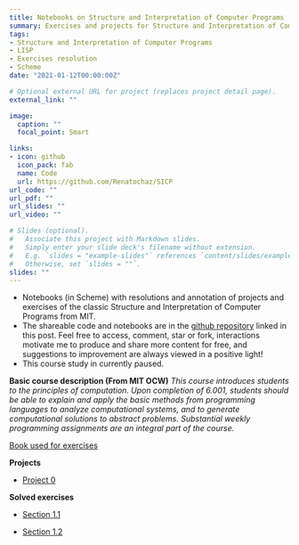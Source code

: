 ```yaml
---
title: Notebooks on Structure and Interpretation of Computer Programs
summary: Exercises and projects for Structure and Interpretation of Computer Programs in LISP.
tags: 
- Structure and Interpretation of Computer Programs
- LISP
- Exercises resolution
- Scheme
date: "2021-01-12T00:00:00Z"

# Optional external URL for project (replaces project detail page).
external_link: ""

image:
  caption: ""
  focal_point: Smart

links:
- icon: github
  icon_pack: fab
  name: Code
  url: https://github.com/Renatochaz/SICP
url_code: ""
url_pdf: ""
url_slides: ""
url_video: ""

# Slides (optional).
#   Associate this project with Markdown slides.
#   Simply enter your slide deck's filename without extension.
#   E.g. `slides = "example-slides"` references `content/slides/example-slides.md`.
#   Otherwise, set `slides = ""`.
slides: ""
---
```

* Notebooks (in Scheme) with resolutions and annotation of projects and exercises of the classic Structure and Interpretation of Computer Programs from MIT.
* The shareable code and notebooks are in the [github repository](https://github.com/Renatochaz/SICP) linked in this post. Feel free to access, comment, star or fork, interactions motivate me to produce and share more content for free, and suggestions to improvement are always viewed in a positive light! 
* This course study in currently paused.

**Basic course description (From MIT OCW)**
*This course introduces students to the principles of computation. Upon completion of 6.001, students should be able to explain and apply the basic methods from programming languages to analyze computational systems, and to generate computational solutions to abstract problems. Substantial weekly programming assignments are an integral part of the course.*

[Book used for exercises](https://mitpress.mit.edu/sites/default/files/sicp/full-text/book/book.html)

**Projects**

- [Project 0](https://github.com/Renatochaz/SICP/blob/master/Projects/project0.scm)

**Solved exercises**

- [Section 1.1](https://github.com/Renatochaz/SICP/blob/master/Exercises_notes/section1-1.scm)


- [Section 1.2](https://github.com/Renatochaz/SICP/blob/master/Exercises_notes/section1-2.scm)





